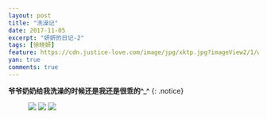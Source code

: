 ```yaml
---
layout: post
title: "洗澡记"
date: 2017-11-05
excerpt: "妍妍的日记-2"
tags: [徐晓妍]
feature: https://cdn.justice-love.com/image/jpg/xktp.jpg?imageView2/1/w/1200/h/500
yan: true
comments: true
---
```


**爷爷奶奶给我洗澡的时候还是我还是很乖的^_^**
{: .notice}
<figure>
	<a href="{{ site.staticUrl }}/yanyan/image/IMG_1694.JPG"><img src="{{ site.staticUrl }}/yanyan/image/IMG_1694.JPG" /></a>
	<a href="{{ site.staticUrl }}/yanyan/image/IMG_1700.JPG"><img src="{{ site.staticUrl }}/yanyan/image/IMG_1700.JPG" /></a>
	<a href="{{ site.staticUrl }}/yanyan/image/IMG_1706.JPG"><img src="{{ site.staticUrl }}/yanyan/image/IMG_1706.JPG" /></a>
</figure>
